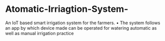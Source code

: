 # Atomatic-Irriagtion-System-
An IoT based smart irrigation system for the farmers. • The system follows an app by which device made can be operated for watering automatic as well as manual irrigation practice
